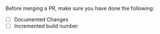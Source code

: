 Before merging a PR, make sure you have done the following:
- [ ] Documented Changes
- [ ] Incremented build number